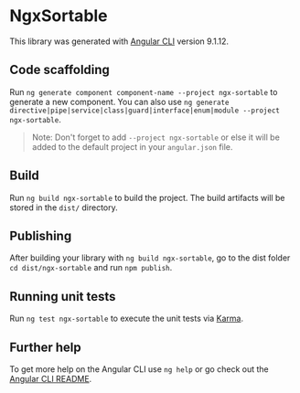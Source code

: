 # NgxSortable

This library was generated with [Angular CLI](https://github.com/angular/angular-cli) version 9.1.12.

## Code scaffolding

Run `ng generate component component-name --project ngx-sortable` to generate a new component. You can also use `ng generate directive|pipe|service|class|guard|interface|enum|module --project ngx-sortable`.
> Note: Don't forget to add `--project ngx-sortable` or else it will be added to the default project in your `angular.json` file. 

## Build

Run `ng build ngx-sortable` to build the project. The build artifacts will be stored in the `dist/` directory.

## Publishing

After building your library with `ng build ngx-sortable`, go to the dist folder `cd dist/ngx-sortable` and run `npm publish`.

## Running unit tests

Run `ng test ngx-sortable` to execute the unit tests via [Karma](https://karma-runner.github.io).

## Further help

To get more help on the Angular CLI use `ng help` or go check out the [Angular CLI README](https://github.com/angular/angular-cli/blob/master/README.md).
